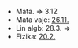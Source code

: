 - Mata. => 3.12
- Mata vaje: [26.11.](https://discord.com/channels/1291085390211711077/1291085391016886275/1310944095690031205)
- Lin algb: 28.3. =>
- Fizika: [20.2.](https://discord.com/channels/@me/1035266205247877232/1341409972860354676)